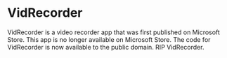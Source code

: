 # VidRecorder
VidRecorder is a video recorder app that was first published on Microsoft Store. This app is no longer available on Microsoft Store. The code for VidRecorder is now available to the public domain. RIP VidRecorder.
